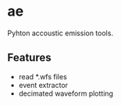 ae
==

Pyhton accoustic emission tools.

Features
--------

* read *.wfs files
* event extractor
* decimated waveform plotting
